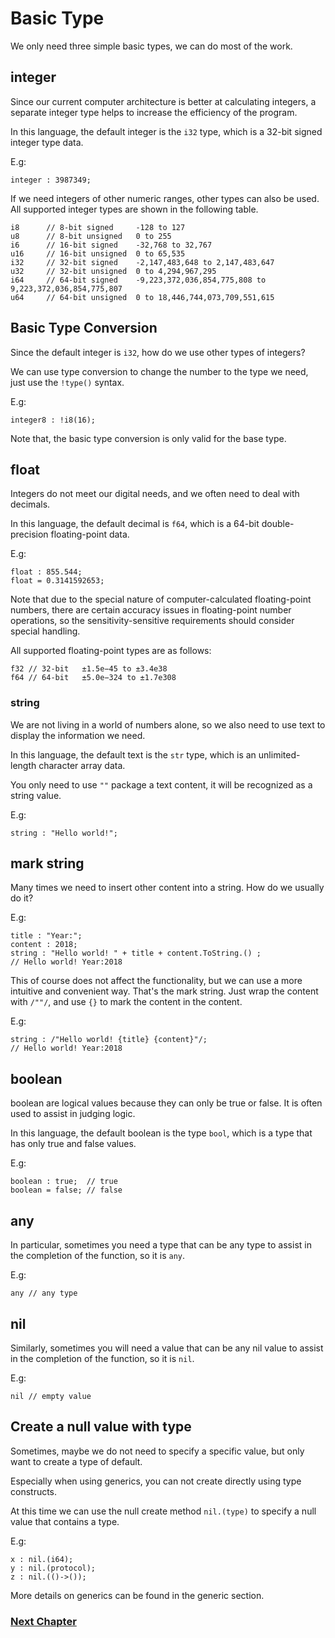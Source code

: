 # Basic Type
We only need three simple basic types, we can do most of the work.

## integer
Since our current computer architecture is better at calculating integers, a separate integer type helps to increase the efficiency of the program.

In this language, the default integer is the `i32` type, which is a 32-bit signed integer type data.

E.g:
```
integer : 3987349; 
```

If we need integers of other numeric ranges, other types can also be used. All supported integer types are shown in the following table.
```
i8      // 8-bit signed     -128 to 127
u8      // 8-bit unsigned   0 to 255
i6      // 16-bit signed    -32,768 to 32,767
u16     // 16-bit unsigned  0 to 65,535
i32     // 32-bit signed    -2,147,483,648 to 2,147,483,647
u32     // 32-bit unsigned  0 to 4,294,967,295
i64     // 64-bit signed    -9,223,372,036,854,775,808 to 9,223,372,036,854,775,807
u64     // 64-bit unsigned  0 to 18,446,744,073,709,551,615
```
## Basic Type Conversion
Since the default integer is `i32`, how do we use other types of integers?

We can use type conversion to change the number to the type we need, just use the `!type()` syntax.

E.g:
```
integer8 : !i8(16);
```

Note that, the basic type conversion is only valid for the base type.
## float 
Integers do not meet our digital needs, and we often need to deal with decimals.

In this language, the default decimal is `f64`, which is a 64-bit double-precision floating-point data.

E.g:
```
float : 855.544; 
float = 0.3141592653;
```
Note that due to the special nature of computer-calculated floating-point numbers, there are certain accuracy issues in floating-point number operations, so the sensitivity-sensitive requirements should consider special handling.

All supported floating-point types are as follows:
```
f32 // 32-bit   ±1.5e−45 to ±3.4e38
f64 // 64-bit   ±5.0e−324 to ±1.7e308
```
### string
We are not living in a world of numbers alone, so we also need to use text to display the information we need. 

In this language, the default text is the `str` type, which is an unlimited-length character array data.

You only need to use `""` package a text content, it will be recognized as a string value.

E.g:
```
string : "Hello world!";
```
## mark string
Many times we need to insert other content into a string. How do we usually do it?

E.g:
```
title : "Year:";
content : 2018;
string : "Hello world! " + title + content.ToString.() ;
// Hello world! Year:2018
```

This of course does not affect the functionality, but we can use a more intuitive and convenient way.
That's the mark string. Just wrap the content with `/""/`, and use `{}` to mark the content in the content.

E.g:
```
string : /"Hello world! {title} {content}"/;
// Hello world! Year:2018
```
## boolean
boolean are logical values ​​because they can only be true or false. It is often used to assist in judging logic.

In this language, the default boolean is the type `bool`, which is a type that has only true and false values.

E.g:
```
boolean : true;  // true  
boolean = false; // false  
```
## any
In particular, sometimes you need a type that can be any type to assist in the completion of the function, so it is `any`.

E.g:
```
any // any type
```
## nil
Similarly, sometimes you will need a value that can be any nil value to assist in the completion of the function, so it is `nil`.

E.g:
```
nil // empty value
```
## Create a null value with type
Sometimes, maybe we do not need to specify a specific value, but only want to create a type of default.

Especially when using generics, you can not create directly using type constructs.

At this time we can use the null create method `nil.(type)` to specify a null value that contains a type.

E.g:
```
x : nil.(i64);
y : nil.(protocol);
z : nil.(()->());
```
More details on generics can be found in the generic section.

### [Next Chapter](operator.md)